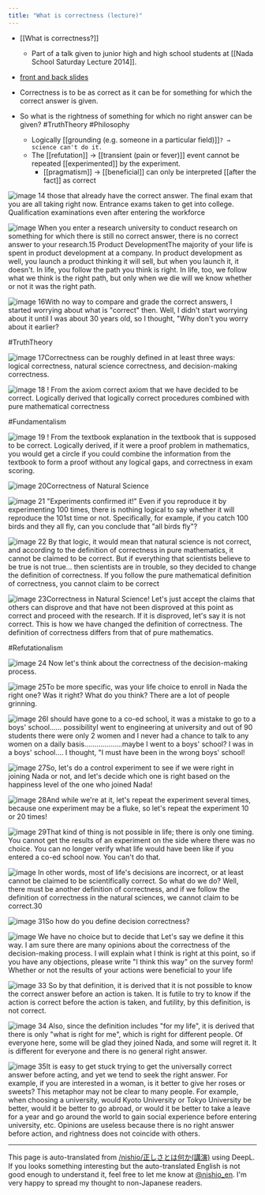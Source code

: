 ```yaml
---
title: "What is correctness (lecture)"
---
```


- [[What is correctness?]]
    - Part of a talk given to junior high and high school students at [[Nada School Saturday Lecture 2014]].
- [front and back slides](https://scrapbox.io/nishio/%E7%81%98%E6%A0%A1%E5%9C%9F%E6%9B%9C%E8%AC%9B%E5%BA%A72014#59ba24d4aff09e0000219cf3)

- Correctness is to be as correct as it can be for something for which the correct answer is given.
- So what is the rightness of something for which no right answer can be given? #TruthTheory #Philosophy
    - Logically [[grounding (e.g. someone in a particular field)]]`? → science can't do it.`
    - The [[refutation]] → [[transient (pain or fever)]] event cannot be repeated [[experimented]] by the experiment.
        - [[pragmatism]] → [[beneficial]] can only be interpreted [[after the fact]] as correct


![image](https://gyazo.com/36674e6686858da20899082c3e97f2c2/thumb/1000)
14 those that already have the correct answer.
The final exam that you are all taking right now.
Entrance exams taken to get into college.
Qualification examinations even after entering the workforce

![image](https://gyazo.com/dbd751fd87dc56556c6d7b18fe797522/thumb/1000)
When you enter a research university to conduct research on something for which there is still no correct answer, there is no correct answer to your research.15 Product DevelopmentThe majority of your life is spent in product development at a company. In product development as well, you launch a product thinking it will sell, but when you launch it, it doesn't. In life, you follow the path you think is right. In life, too, we follow what we think is the right path, but only when we die will we know whether or not it was the right path.

![image](https://gyazo.com/676d606a3c8cf614a1de738cfcacb5a7/thumb/1000)
16With no way to compare and grade the correct answers, I started worrying about what is "correct" then. Well, I didn't start worrying about it until I was about 30 years old, so I thought, "Why don't you worry about it earlier?

#TruthTheory

![image](https://gyazo.com/ed687ce88dd02ddfc3a8dacc80104fe2/thumb/1000)
17Correctness can be roughly defined in at least three ways: logical correctness, natural science correctness, and decision-making correctness.

![image](https://gyazo.com/28cffa7e98fa9ba2115f9089341fafe2/thumb/1000)
18 ! From the axiom correct axiom that we have decided to be correct.
Logically derived that logically correct procedures combined with pure mathematical correctness

#Fundamentalism

![image](https://gyazo.com/5ff4e1c1cbc1e048ddc353d1373bdd20/thumb/1000)
19 ! From the textbook explanation in the textbook that is supposed to be correct.
Logically derived, if it were a proof problem in mathematics, you would get a circle if you could combine the information from the textbook to form a proof without any logical gaps, and correctness in exam scoring.

![image](https://gyazo.com/211f8d26d0f732de93018fcb33650310/thumb/1000)
20Correctness of Natural Science

![image](https://gyazo.com/9d1d30141ba956b1f54b527997677fb2/thumb/1000)
21 "Experiments confirmed it!" Even if you reproduce it by experimenting 100 times, there is nothing logical to say whether it will reproduce the 101st time or not. Specifically, for example, if you catch 100 birds and they all fly, can you conclude that "all birds fly"?

![image](https://gyazo.com/70125daddf4342356da5618bda4288f8/thumb/1000)
22 By that logic, it would mean that natural science is not correct, and according to the definition of correctness in pure mathematics, it cannot be claimed to be correct.
But if everything that scientists believe to be true is not true... then scientists are in trouble, so they decided to change the definition of correctness. If you follow the pure mathematical definition of correctness, you cannot claim to be correct

![image](https://gyazo.com/3602e2e20851791bc673cb23d0f16b51/thumb/1000)
23Correctness in Natural Science! Let's just accept the claims that others can disprove and that have not been disproved at this point as correct and proceed with the research. If it is disproved, let's say it is not correct. This is how we have changed the definition of correctness. The definition of correctness differs from that of pure mathematics.

#Refutationalism

![image](https://gyazo.com/2161bf64a15d1b770004926f3d5be50d/thumb/1000)
24 Now let's think about the correctness of the decision-making process.

![image](https://gyazo.com/a04c94c4bf4e28dbb46bbbf3ab3482be/thumb/1000)
25To be more specific, was your life choice to enroll in Nada the right one? Was it right? What do you think? There are a lot of people grinning.

![image](https://gyazo.com/d78c90e0b47bb59dc302150922d5de1f/thumb/1000)
26I should have gone to a co-ed school, it was a mistake to go to a boys' school...... possibilityI went to engineering at university and out of 90 students there were only 2 women and I never had a chance to talk to any women on a daily basis...................maybe I went to a boys' school? I was in a boys' school.... I thought, "I must have been in the wrong boys' school!

![image](https://gyazo.com/39fae4650b698055cca3cf4968a3fa44/thumb/1000)
27So, let's do a control experiment to see if we were right in joining Nada or not, and let's decide which one is right based on the happiness level of the one who joined Nada!

![image](https://gyazo.com/a9ad90417e35bd5d90b02b0cfcb69a8f/thumb/1000)
28And while we're at it, let's repeat the experiment several times, because one experiment may be a fluke, so let's repeat the experiment 10 or 20 times!

![image](https://gyazo.com/6e377f8613b73b96aab06e090cf83cad/thumb/1000)
29That kind of thing is not possible in life; there is only one timing. You cannot get the results of an experiment on the side where there was no choice. You can no longer verify what life would have been like if you entered a co-ed school now. You can't do that.

![image](https://gyazo.com/ce591de6313e9749e7f5f7556b7cca86/thumb/1000)
In other words, most of life's decisions are incorrect, or at least cannot be claimed to be scientifically correct. So what do we do? Well, there must be another definition of correctness, and if we follow the definition of correctness in the natural sciences, we cannot claim to be correct.30

![image](https://gyazo.com/05f7b3967d08dcac5fde99bd8cbccbde/thumb/1000)
31So how do you define decision correctness?

![image](https://gyazo.com/3b9eb3b4777ebb2de1457dd5f9fbd78b/thumb/1000)
We have no choice but to decide that Let's say we define it this way. I am sure there are many opinions about the correctness of the decision-making process. I will explain what I think is right at this point, so if you have any objections, please write "I think this way" on the survey form! Whether or not the results of your actions were beneficial to your life

![image](https://gyazo.com/97136b58936cf3dfa65e20c7d5adf0fe/thumb/1000)
33 So by that definition, it is derived that it is not possible to know the correct answer before an action is taken. It is futile to try to know if the action is correct before the action is taken, and futility, by this definition, is not correct.

![image](https://gyazo.com/e8c6e6ac42a700c62713b863b5f7cce5/thumb/1000)
34 Also, since the definition includes "for my life", it is derived that there is only "what is right for me", which is right for different people. Of everyone here, some will be glad they joined Nada, and some will regret it. It is different for everyone and there is no general right answer.

![image](https://gyazo.com/7f717861ab66745bdbc981ef0e9b2c63/thumb/1000)
35It is easy to get stuck trying to get the universally correct answer before acting, and yet we tend to seek the right answer. For example, if you are interested in a woman, is it better to give her roses or sweets? This metaphor may not be clear to many people. For example, when choosing a university, would Kyoto University or Tokyo University be better, would it be better to go abroad, or would it be better to take a leave for a year and go around the world to gain social experience before entering university, etc. Opinions are useless because there is no right answer before action, and rightness does not coincide with others.

---
This page is auto-translated from [/nishio/正しさとは何か(講演)](https://scrapbox.io/nishio/正しさとは何か(講演)) using DeepL. If you looks something interesting but the auto-translated English is not good enough to understand it, feel free to let me know at [@nishio_en](https://twitter.com/nishio_en). I'm very happy to spread my thought to non-Japanese readers.